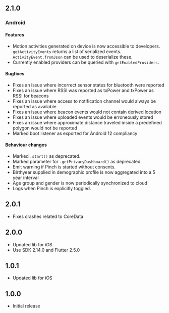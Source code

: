 ## 2.1.0
### Android
#### Features
* Motion activities generated on device is now accessible to developers. `getActivityEvents` returns a list of serialized events. `ActivityEvent.fromJson` can be used to deserialize these.
* Currently enabled providers can be queried with `getEnabledProviders`.


#### Bugfixes
* Fixes an issue where incorrect sensor states for bluetooth were reported
* Fixes an issue where RSSI was reported as txPower and txPower as RSSI for beacons
* Fixes an issue where access to notification channel would always be reported as available
* Fixes an issue where beacon events would not contain derived location
* Fixes an issue where uploaded events would be erroneously stored
* Fixes an issue where approximate distance traveled inside a predefined polygon would not be reported
* Marked boot listener as exported for Android 12 compliancy

#### Behaviour changes
* Marked `.start()` as deprecated.
* Marked parameter for `.getPrivacyDashboard()` as deprecated.
* Emit warning if Pinch is started without consents.
* Birthyear supplied in demographic profile is now aggregated into a 5 year interval
* Age group and gender is now periodically synchronized to cloud
* Logs when Pinch is explicitly toggled.

## 2.0.1
* Fixes crashes related to CoreData

## 2.0.0
* Updated lib for iOS
* Use SDK 2.14.0 and Flutter 2.5.0

## 1.0.1
* Updated lib for iOS

## 1.0.0

* Initial release

